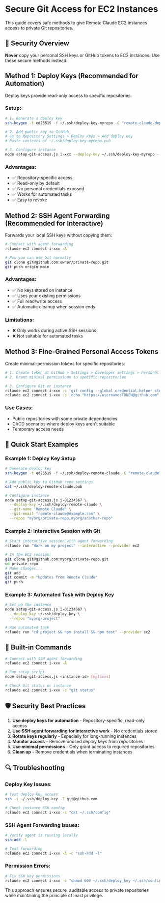 # Secure Git Access for EC2 Instances

This guide covers safe methods to give Remote Claude EC2 instances access to private Git repositories.

## 🔐 Security Overview

**Never** copy your personal SSH keys or GitHub tokens to EC2 instances. Use these secure methods instead:

## Method 1: Deploy Keys (Recommended for Automation)

Deploy keys provide read-only access to specific repositories:

### Setup:
```bash
# 1. Generate a deploy key
ssh-keygen -t ed25519 -f ~/.ssh/deploy-key-myrepo -C "remote-claude-deploy"

# 2. Add public key to GitHub
# Go to Repository Settings > Deploy Keys > Add deploy key
# Paste contents of ~/.ssh/deploy-key-myrepo.pub

# 3. Configure instance
node setup-git-access.js i-xxx --deploy-key ~/.ssh/deploy-key-myrepo --repos owner/myrepo
```

### Advantages:
- ✅ Repository-specific access
- ✅ Read-only by default
- ✅ No personal credentials exposed
- ✅ Works for automated tasks
- ✅ Easy to revoke

## Method 2: SSH Agent Forwarding (Recommended for Interactive)

Forwards your local SSH keys without copying them:

```bash
# Connect with agent forwarding
rclaude ec2 connect i-xxx -A

# Now you can use Git normally
git clone git@github.com:owner/private-repo.git
git push origin main
```

### Advantages:
- ✅ No keys stored on instance
- ✅ Uses your existing permissions
- ✅ Full read/write access
- ✅ Automatic cleanup when session ends

### Limitations:
- ❌ Only works during active SSH sessions
- ❌ Not suitable for automated tasks

## Method 3: Fine-Grained Personal Access Tokens

Create minimal-permission tokens for specific repositories:

```bash
# 1. Create token at GitHub > Settings > Developer settings > Personal access tokens (fine-grained)
# 2. Grant minimal permissions to specific repositories

# 3. Configure Git on instance
rclaude ec2 connect i-xxx -c 'git config --global credential.helper store'
rclaude ec2 connect i-xxx -c 'echo "https://username:TOKEN@github.com" > ~/.git-credentials'
```

### Use Cases:
- Public repositories with some private dependencies
- CI/CD scenarios where deploy keys aren't suitable
- Temporary access needs

## 🚀 Quick Start Examples

### Example 1: Deploy Key Setup
```bash
# Generate deploy key
ssh-keygen -t ed25519 -f ~/.ssh/deploy-remote-claude -C "remote-claude"

# Add public key to GitHub repo settings
cat ~/.ssh/deploy-remote-claude.pub

# Configure instance
node setup-git-access.js i-01234567 \
  --deploy-key ~/.ssh/deploy-remote-claude \
  --git-name "Remote Claude" \
  --git-email "remote-claude@example.com" \
  --repos "myorg/private-repo,myorg/another-repo"
```

### Example 2: Interactive Session with Git
```bash
# Start interactive session with agent forwarding
rclaude run "Work on my project" --interactive --provider ec2

# In the EC2 session:
git clone git@github.com:myorg/private-repo.git
cd private-repo
# Make changes...
git add .
git commit -m "Updates from Remote Claude"
git push
```

### Example 3: Automated Task with Deploy Key
```bash
# Set up the instance
node setup-git-access.js i-01234567 \
  --deploy-key ~/.ssh/deploy-key \
  --repos "myorg/project"

# Run automated task
rclaude run "cd project && npm install && npm test" --provider ec2
```

## 🔧 Built-in Commands

```bash
# Connect with SSH agent forwarding
rclaude ec2 connect i-xxx -A

# Run setup script
node setup-git-access.js <instance-id> [options]

# Check Git status on instance  
rclaude ec2 connect i-xxx -c "git status"
```

## 🛡️ Security Best Practices

1. **Use deploy keys for automation** - Repository-specific, read-only access
2. **Use SSH agent forwarding for interactive work** - No credentials stored
3. **Rotate keys regularly** - Especially for long-running instances
4. **Monitor access** - Remove unused deploy keys from repositories
5. **Use minimal permissions** - Only grant access to required repositories
6. **Clean up** - Remove credentials when terminating instances

## 🔍 Troubleshooting

### Deploy Key Issues:
```bash
# Test deploy key access
ssh -i ~/.ssh/deploy-key -T git@github.com

# Check instance SSH config
rclaude ec2 connect i-xxx -c "cat ~/.ssh/config"
```

### SSH Agent Forwarding Issues:
```bash
# Verify agent is running locally
ssh-add -l

# Test forwarding
rclaude ec2 connect i-xxx -A -c "ssh-add -l"
```

### Permission Errors:
```bash
# Fix SSH key permissions
rclaude ec2 connect i-xxx -c "chmod 600 ~/.ssh/deploy_key ~/.ssh/config"
```

This approach ensures secure, auditable access to private repositories while maintaining the principle of least privilege.